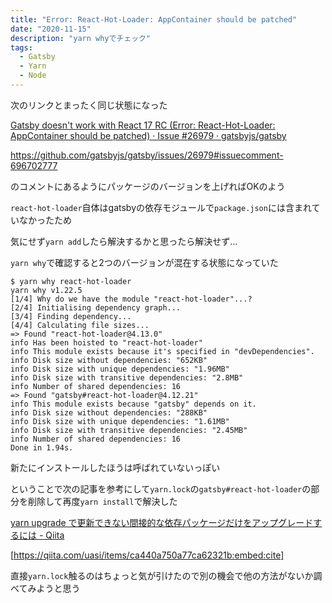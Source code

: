 ```yaml
---
title: "Error: React-Hot-Loader: AppContainer should be patched"
date: "2020-11-15"
description: "yarn whyでチェック"
tags:
  - Gatsby
  - Yarn
  - Node
---
```


次のリンクとまったく同じ状態になった

[Gatsby doesn't work with React 17 RC (Error: React-Hot-Loader: AppContainer should be patched) · Issue #26979 · gatsbyjs/gatsby](https://github.com/gatsbyjs/gatsby/issues/26979)

https://github.com/gatsbyjs/gatsby/issues/26979#issuecomment-696702777

のコメントにあるようにパッケージのバージョンを上げればOKのよう

`react-hot-loader`自体はgatsbyの依存モジュールで`package.json`には含まれていなかったため

気にせず`yarn add`したら解決するかと思ったら解決せず…

`yarn why`で確認すると2つのバージョンが混在する状態になっていた

```shell
$ yarn why react-hot-loader
yarn why v1.22.5
[1/4] Why do we have the module "react-hot-loader"...?
[2/4] Initialising dependency graph...
[3/4] Finding dependency...
[4/4] Calculating file sizes...
=> Found "react-hot-loader@4.13.0"
info Has been hoisted to "react-hot-loader"
info This module exists because it's specified in "devDependencies".
info Disk size without dependencies: "652KB"
info Disk size with unique dependencies: "1.96MB"
info Disk size with transitive dependencies: "2.8MB"
info Number of shared dependencies: 16
=> Found "gatsby#react-hot-loader@4.12.21"
info This module exists because "gatsby" depends on it.
info Disk size without dependencies: "288KB"
info Disk size with unique dependencies: "1.61MB"
info Disk size with transitive dependencies: "2.45MB"
info Number of shared dependencies: 16
Done in 1.94s.
```

新たにインストールしたほうは呼ばれていないっぽい

ということで次の記事を参考にして`yarn.lock`の`gatsby#react-hot-loader`の部分を削除して再度`yarn install`で解決した

[yarn upgrade で更新できない間接的な依存パッケージだけをアップグレードするには - Qiita](https://qiita.com/uasi/items/ca440a750a77ca62321b)

[https://qiita.com/uasi/items/ca440a750a77ca62321b:embed:cite]

<!-- textlint-disable ja-technical-writing/ja-no-weak-phrase -->
直接`yarn.lock`触るのはちょっと気が引けたので別の機会で他の方法がないか調べてみようと思う
<!-- textlint-enable ja-technical-writing/ja-no-weak-phrase -->